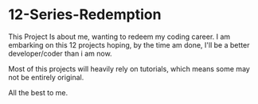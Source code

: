 # 12-Series-Redemption

This Project Is about me, wanting to redeem my coding career.
I am embarking on this 12 projects hoping, by the time am done, I'll be a better developer/coder than i am now.

Most of this projects will heavily rely on tutorials, which means some may not be entirely original.

All the best to me.
